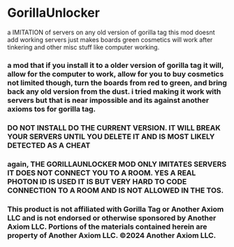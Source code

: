 # GorillaUnlocker

a IMITATION of servers on any old version of gorilla tag this mod doesnt add working servers just makes boards green cosmetics will work after tinkering and other misc stuff like computer working.


### a mod that if you install it to a older version of gorilla tag it will, allow for the computer to work, allow for you to buy cosmetics not limited though, turn the boards from red to green, and bring back any old version from the dust. i tried making it work with servers but that is near impossible and its against another axioms tos for gorilla tag.


### DO NOT INSTALL DO THE CURRENT VERSION. IT WILL BREAK YOUR SERVERS UNTIL YOU DELETE IT AND IS MOST LIKELY DETECTED AS A CHEAT

### again, THE GORILLAUNLOCKER MOD ONLY IMITATES SERVERS IT DOES NOT CONNECT YOU TO A ROOM. YES A REAL PHOTON ID IS USED IT IS BUT VERY HARD TO CODE CONNECTION TO A ROOM AND IS NOT ALLOWED IN THE TOS.







### This product is not affiliated with Gorilla Tag or Another Axiom LLC and is not endorsed or otherwise sponsored by Another Axiom LLC. Portions of the materials contained herein are property of Another Axiom LLC. ©2024 Another Axiom LLC.
